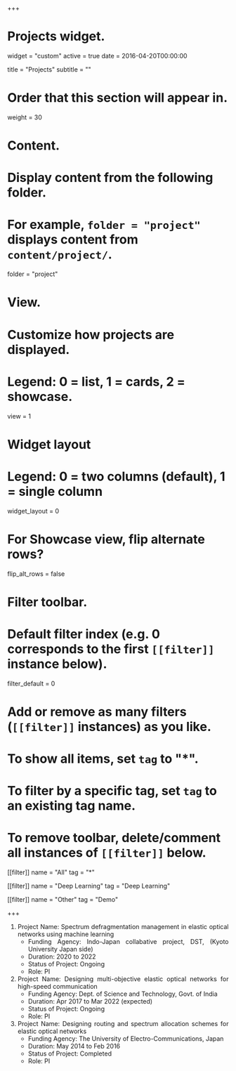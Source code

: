 +++
# Projects widget.
widget = "custom"
active = true
date = 2016-04-20T00:00:00

title = "Projects"
subtitle = ""

# Order that this section will appear in.
weight = 30

# Content.
# Display content from the following folder.
# For example, `folder = "project"` displays content from `content/project/`.
folder = "project"

# View.
# Customize how projects are displayed.
# Legend: 0 = list, 1 = cards, 2 = showcase.
view = 1

# Widget layout
# Legend: 0 = two columns (default), 1 = single column
widget_layout = 0

# For Showcase view, flip alternate rows?
flip_alt_rows = false

# Filter toolbar.

# Default filter index (e.g. 0 corresponds to the first `[[filter]]` instance below).
filter_default = 0

# Add or remove as many filters (`[[filter]]` instances) as you like.
# To show all items, set `tag` to "*".
# To filter by a specific tag, set `tag` to an existing tag name.
# To remove toolbar, delete/comment all instances of `[[filter]]` below.
[[filter]]
  name = "All"
  tag = "*"

[[filter]]
  name = "Deep Learning"
  tag = "Deep Learning"

[[filter]]
  name = "Other"
  tag = "Demo"

+++

<div align="justify">
      <ol>
        <li>Project Name: Spectrum defragmentation management in elastic optical networks using machine learning
          <ul>
            <li>Funding Agency: Indo-Japan collabative project, DST, (Kyoto University Japan side)</li>
            <li>Duration: 2020 to 2022</li>
            <li>Status of Project: Ongoing</li>
            <li>Role: PI</li>
            </ul>
        </li>
        <li>Project Name: Designing multi-objective elastic optical networks for high-speed communication
          <ul>
            <li>Funding Agency: Dept. of Science and Technology, Govt. of India</li>
            <li>Duration: Apr 2017 to Mar 2022 (expected) </li>            
            <li>Status of Project: Ongoing</li>
            <li>Role: PI</li>
            </ul>
        </li>
        <li>Project Name: Designing routing and spectrum allocation schemes for elastic optical networks
          <ul>
            <li>Funding Agency: The University of Electro-Communications,  Japan </li>
            <li>Duration: May 2014 to Feb 2016 </li>
            <li>Status of Project: Completed</li>
            <li>Role: PI</li>
          </ul>
        </li>
        </ol>
</div>
